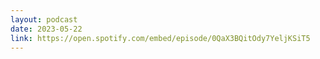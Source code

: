 ```yaml
---
layout: podcast
date: 2023-05-22
link: https://open.spotify.com/embed/episode/0QaX3BQitOdy7YeljKSiT5
---
```

